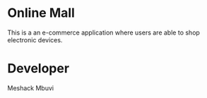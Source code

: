# Online Mall
This is a an e-commerce application where users are able to shop electronic devices.

# Developer
Meshack Mbuvi